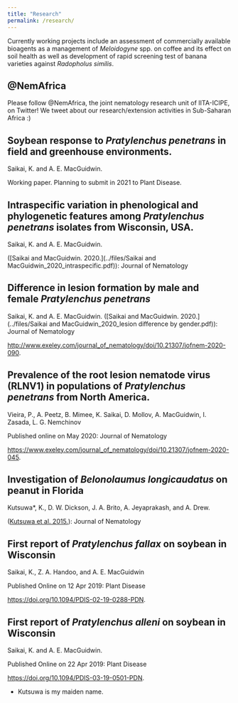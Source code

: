 ```yaml
---
title: "Research"
permalink: /research/
---
```


Currently working projects include an assessment of commercially available bioagents as a management of *Meloidogyne* spp. on coffee and its effect on soil health as well as development of rapid screening test of banana varieties against *Radopholus similis*.



## @NemAfrica

Please follow @NemAfrica, the joint nematology research unit of IITA-ICIPE, on Twitter!
We tweet about our research/extension activities in Sub-Saharan Africa :)

## Soybean response to *Pratylenchus penetrans* in field and greenhouse environments.
Saikai, K. and A. E. MacGuidwin.

Working paper. Planning to submit in 2021 to Plant Disease.

## Intraspecific variation in phenological and phylogenetic features among *Pratylenchus penetrans* isolates from Wisconsin, USA.
Saikai, K. and A. E. MacGuidwin.

([Saikai and MacGuidwin. 2020.](../files/Saikai and MacGuidwin_2020_intraspecific.pdf)): Journal of Nematology


## Difference in lesion formation by male and female *Pratylenchus penetrans*
Saikai, K. and A. E. MacGuidwin.
([Saikai and MacGuidwin. 2020.](../files/Saikai and MacGuidwin_2020_lesion difference by gender.pdf)): Journal of Nematology


http://www.exeley.com/journal_of_nematology/doi/10.21307/jofnem-2020-090.

## Prevalence of the root lesion nematode virus (RLNV1) in populations of *Pratylenchus penetrans* from North America.
Vieira, P., A. Peetz, B. Mimee, K. Saikai, D. Mollov, A. MacGuidwin, I. Zasada, L. G. Nemchinov

Published online on May 2020: Journal of Nematology

https://www.exeley.com/journal_of_nematology/doi/10.21307/jofnem-2020-045.

## Investigation of *Belonolaumus longicaudatus* on peanut in Florida
Kutsuwa*, K., D. W. Dickson, J. A. Brito, A. Jeyaprakash, and A. Drew.

([Kutsuwa et al. 2015.](../files/Kutsuwa_et_al_2015_BelonolaimusOnPeanut.pdf)): Journal of Nematology

## First report of *Pratylenchus fallax* on soybean in Wisconsin
Saikai, K., Z. A. Handoo, and A. E. MacGuidwin

Published Online on 12 Apr 2019: Plant Disease

https://doi.org/10.1094/PDIS-02-19-0288-PDN.


## First report of *Pratylenchus alleni* on soybean in Wisconsin
Saikai, K. and A. E. MacGuidwin.

Published Online on 22 Apr 2019: Plant Disease

https://doi.org/10.1094/PDIS-03-19-0501-PDN.


* Kutsuwa is my maiden name.

